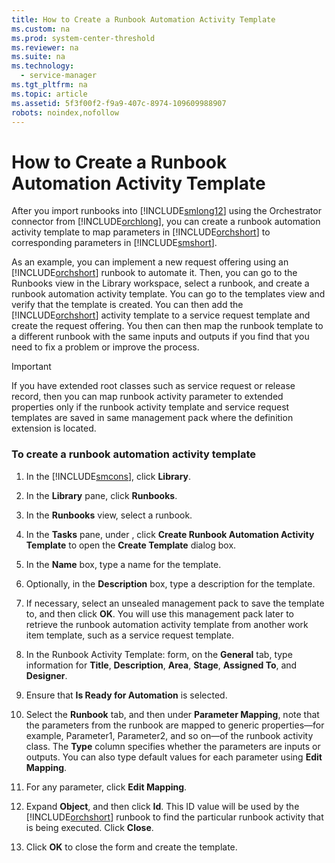 ```yaml
---
title: How to Create a Runbook Automation Activity Template
ms.custom: na
ms.prod: system-center-threshold
ms.reviewer: na
ms.suite: na
ms.technology: 
  - service-manager
ms.tgt_pltfrm: na
ms.topic: article
ms.assetid: 5f3f00f2-f9a9-407c-8974-109609988907
robots: noindex,nofollow
---
```

# How to Create a Runbook Automation Activity Template
After you import runbooks into [!INCLUDE[smlong12](../Token/smlong12_md.md)] using the Orchestrator connector from [!INCLUDE[orchlong](../Token/orchlong_md.md)], you can create a runbook automation activity template to map parameters in [!INCLUDE[orchshort](../Token/orchshort_md.md)] to corresponding parameters in [!INCLUDE[smshort](../Token/smshort_md.md)].

As an example, you can implement a new request offering using an [!INCLUDE[orchshort](../Token/orchshort_md.md)] runbook to automate it. Then, you can go to the Runbooks view in the Library workspace, select a runbook, and create a runbook automation activity template. You can go to the templates view and verify that the template is created. You can then add the [!INCLUDE[orchshort](../Token/orchshort_md.md)] activity template to a service request template and create the request offering. You then can then map the runbook template to a different runbook with the same inputs and outputs if you find that you need to fix a problem or improve the process.

> [!IMPORTANT]
> If you have extended root classes such as service request or release record, then you can map runbook activity parameter to extended properties only if the runbook activity template and service request templates are saved in same management pack where the definition extension is located.

### To create a runbook automation activity template

1.  In the [!INCLUDE[smcons](../Token/smcons_md.md)], click **Library**.

2.  In the **Library** pane, click **Runbooks**.

3.  In the **Runbooks** view, select a runbook.

4.  In the **Tasks** pane, under **<RunbookName>**, click **Create Runbook Automation Activity Template** to open the **Create Template** dialog box.

5.  In the **Name** box, type a name for the template.

6.  Optionally, in the **Description** box, type a description for the template.

7.  If necessary, select an unsealed management pack to save the template to, and then click **OK**. You will use this management pack later to retrieve the runbook automation activity template from another work item template, such as a service request template.

8.  In the Runbook Activity Template: <TemplateName> form, on the **General** tab, type information for **Title**, **Description**, **Area**, **Stage**, **Assigned To**, and **Designer**.

9. Ensure that **Is Ready for Automation** is selected.

10. Select the **Runbook** tab, and then under **Parameter Mapping**, note that the parameters from the runbook are mapped to generic properties—for example, Parameter1, Parameter2, and so on—of the runbook activity class. The **Type** column specifies whether the parameters are inputs or outputs. You can also type default values for each parameter using **Edit Mapping**.

11. For any parameter, click **Edit Mapping**.

12. Expand **Object**, and then click **Id**. This ID value will be used by the [!INCLUDE[orchshort](../Token/orchshort_md.md)] runbook to find the particular runbook activity that is being executed. Click **Close**.

13. Click **OK** to close the form and create the template.

